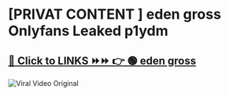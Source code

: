 
 # [PRIVAT CONTENT ] eden gross Onlyfans Leaked p1ydm

## <h2><a href="https://clipsfans.com/eden_gross&ref=git">🔗 Click to LINKS ⏩⏩ 👉 🟢 eden gross </a></h2>

<a href="https://clipsfans.com/eden_gross&ref=git" rel="nofollow" data-target="animated-image.originalLink"><img src="https://i.ibb.co.com/xMMVF88/686577567.gif" alt="Viral Video Original" style="max-width: 100%; display: inline-block;" data-target="animated-image.originalImage"></a>

